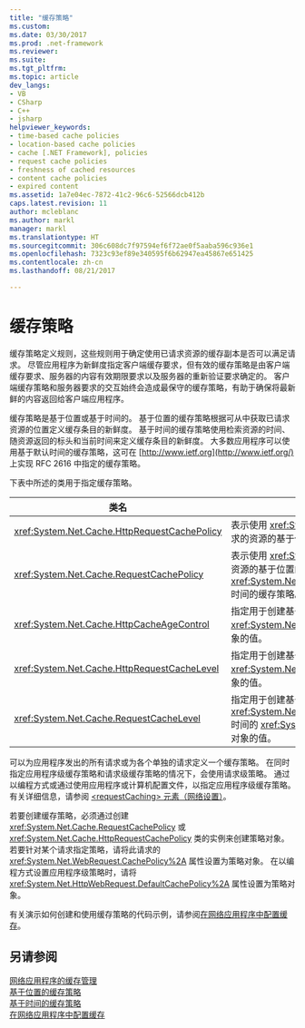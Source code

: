 ```yaml
---
title: "缓存策略"
ms.custom: 
ms.date: 03/30/2017
ms.prod: .net-framework
ms.reviewer: 
ms.suite: 
ms.tgt_pltfrm: 
ms.topic: article
dev_langs:
- VB
- CSharp
- C++
- jsharp
helpviewer_keywords:
- time-based cache policies
- location-based cache policies
- cache [.NET Framework], policies
- request cache policies
- freshness of cached resources
- content cache policies
- expired content
ms.assetid: 1a7e04ec-7872-41c2-96c6-52566dcb412b
caps.latest.revision: 11
author: mcleblanc
ms.author: markl
manager: markl
ms.translationtype: HT
ms.sourcegitcommit: 306c608dc7f97594ef6f72ae0f5aaba596c936e1
ms.openlocfilehash: 7323c93ef89e340595f6b62947ea45867e651425
ms.contentlocale: zh-cn
ms.lasthandoff: 08/21/2017

---
```

# <a name="cache-policy"></a>缓存策略
缓存策略定义规则，这些规则用于确定使用已请求资源的缓存副本是否可以满足请求。 尽管应用程序为新鲜度指定客户端缓存要求，但有效的缓存策略是由客户端缓存要求、服务器的内容有效期限要求以及服务器的重新验证要求确定的。 客户端缓存策略和服务器要求的交互始终会造成最保守的缓存策略，有助于确保将最新鲜的内容返回给客户端应用程序。  
  
 缓存策略是基于位置或基于时间的。 基于位置的缓存策略根据可从中获取已请求资源的位置定义缓存条目的新鲜度。 基于时间的缓存策略使用检索资源的时间、随资源返回的标头和当前时间来定义缓存条目的新鲜度。 大多数应用程序可以使用基于默认时间的缓存策略，这可在 [http://www.ietf.org](http://www.ietf.org/) 上实现 RFC 2616 中指定的缓存策略。  
  
 下表中所述的类用于指定缓存策略。  
  
|类名|描述|  
|----------------|-----------------|  
|<xref:System.Net.Cache.HttpRequestCachePolicy>|表示使用 <xref:System.Net.HttpWebRequest> 对象请求的资源的基于位置和基于时间的缓存策略。|  
|<xref:System.Net.Cache.RequestCachePolicy>|表示使用 <xref:System.Net.WebRequest> 对象请求的资源的基于位置的缓存策略或基于 <xref:System.Net.Cache.RequestCacheLevel.Default> 时间的缓存策略。|  
|<xref:System.Net.Cache.HttpCacheAgeControl>|指定用于创建基于时间的 <xref:System.Net.Cache.HttpRequestCachePolicy> 对象的值。|  
|<xref:System.Net.Cache.HttpRequestCacheLevel>|指定用于创建基于位置和基于时间的 <xref:System.Net.Cache.HttpRequestCachePolicy> 对象的值。|  
|<xref:System.Net.Cache.RequestCacheLevel>|指定用于创建基于位置或基于 <xref:System.Net.Cache.RequestCacheLevel.Default> 时间的 <xref:System.Net.Cache.RequestCachePolicy> 对象的值。|  
  
 可以为应用程序发出的所有请求或为各个单独的请求定义一个缓存策略。 在同时指定应用程序级缓存策略和请求级缓存策略的情况下，会使用请求级策略。 通过以编程方式或通过使用应用程序或计算机配置文件，以指定应用程序级缓存策略。 有关详细信息，请参阅 [\<requestCaching> 元素（网络设置）](../../../docs/framework/configure-apps/file-schema/network/requestcaching-element-network-settings.md)。  
  
 若要创建缓存策略，必须通过创建 <xref:System.Net.Cache.RequestCachePolicy> 或 <xref:System.Net.Cache.HttpRequestCachePolicy> 类的实例来创建策略对象。 若要针对某个请求指定策略，请将此请求的 <xref:System.Net.WebRequest.CachePolicy%2A> 属性设置为策略对象。 在以编程方式设置应用程序级策略时，请将 <xref:System.Net.HttpWebRequest.DefaultCachePolicy%2A> 属性设置为策略对象。  
  
 有关演示如何创建和使用缓存策略的代码示例，请参阅[在网络应用程序中配置缓存](../../../docs/framework/network-programming/configuring-caching-in-network-applications.md)。  
  
## <a name="see-also"></a>另请参阅  
 [网络应用程序的缓存管理](../../../docs/framework/network-programming/cache-management-for-network-applications.md)   
 [基于位置的缓存策略](../../../docs/framework/network-programming/location-based-cache-policies.md)   
 [基于时间的缓存策略](../../../docs/framework/network-programming/time-based-cache-policies.md)   
 [在网络应用程序中配置缓存](../../../docs/framework/network-programming/configuring-caching-in-network-applications.md)

